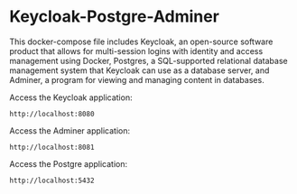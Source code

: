 # Keycloak-Postgre-Adminer
This docker-compose file includes Keycloak, an open-source software product that allows for multi-session logins with identity and access management using Docker, Postgres, a SQL-supported relational database management system that Keycloak can use as a database server, and Adminer, a program for viewing and managing content in databases.

Access the Keycloak application: 
```docker
http://localhost:8080
```
Access the Adminer application:
```docker
http://localhost:8081
```
Access the Postgre application:
```docker
http://localhost:5432
```

